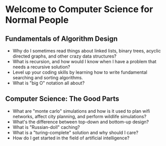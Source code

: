 # Welcome to Computer Science for Normal People

## Fundamentals of Algorithm Design

* Why do I sometimes read things about linked lists, binary trees, acyclic directed graphs, and other crazy data structures?
* What is recursion, and how would I know when I have a problem that needs a recursive solution?
* Level up your coding skills by learning how to write fundamental searching and sorting algorithms.
* What is "big O" notation all about?

## Computer Science: The Good Parts

* What are "monte carlo" simulations and how is it used to plan wifi networks, affect city planning, and perform wildlife simulations?
* What's the difference between top-down and bottom-up design?
* What is "Russian-doll" caching?
* What is a "turing-complete" solution and why should I care?
* How do I get started in the field of artificial intelligence?
